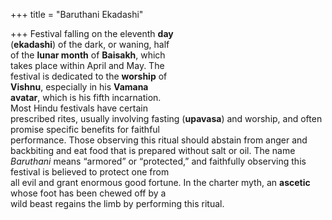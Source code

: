 +++
title = "Baruthani Ekadashi"

+++
Festival falling on the eleventh **day**  
(**ekadashi**) of the dark, or waning, half  
of the **lunar month** of **Baisakh**, which  
takes place within April and May. The  
festival is dedicated to the **worship** of  
**Vishnu**, especially in his **Vamana**  
**avatar**, which is his fifth incarnation.  
Most Hindu festivals have certain  
prescribed rites, usually involving fasting (**upavasa**) and worship, and often  
promise specific benefits for faithful  
performance. Those observing this ritual should abstain from anger and  
backbiting and eat food that is prepared without salt or oil. The name  
*Baruthani* means “armored” or “protected,” and faithfully observing this  
festival is believed to protect one from  
all evil and grant enormous good fortune. In the charter myth, an **ascetic**  
whose foot has been chewed off by a  
wild beast regains the limb by performing this ritual.